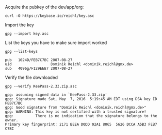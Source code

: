Acquire the pubkey of the dev/app/org:
```
curl -O https://keybase.io/reichl/key.asc
```

Import the key
```
gpg --import key.asc
```

List the keys you have to make sure import worked
```
gpg --list-keys

pub   1024D/FEB7C7BC 2007-08-27
uid                  Dominik Reichl <dominik.reichl@gmx.de>
sub   4096g/F129EEB7 2007-08-27
```

Verify the file downloaded
```
gpg --verify KeePass-2.33.zip.asc

gpg: assuming signed data in `KeePass-2.33.zip'
gpg: Signature made Sat, May  7, 2016  5:19:45 AM EDT using DSA key ID FEB7C7BC
gpg: Good signature from "Dominik Reichl <dominik.reichl@gmx.de>"
gpg: WARNING: This key is not certified with a trusted signature!
gpg:          There is no indication that the signature belongs to the owner.
Primary key fingerprint: 2171 BEEA D0DD 92A1 8065  5626 DCCA A5B3 FEB7 C7BC
```
